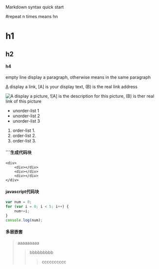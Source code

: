 Markdown syntax quick start

#repeat n times means hn

#  h1
##  h2
####  h4

empty line display a paragraph, otherwise means in the same paragraph

[A](http://www.marklbp.com) display a link, [A] is your display text, (B) is the real link address 

![A](http://www.marklbp.com/images/chocolate.jpg) display a picture, ![A] is the description for this picture, (B) is ther real link of this picture

* unorder-list 1
* unorder-list 2
* unorder-list 3

1. order-list 1.
2. order-list 2.
3. order-list 3.

#### ```生成代码块


```
<div>   
    <div></div>
    <div></div>
    <div></div>
</div>
```

#### javascript代码块

```javascript
var num = 0;
for (var i = 0; i < 5; i++) {
    num+=i;
}
console.log(num);
```

#### 多层嵌套

> aaaaaaaaa
>> bbbbbbbbb
>>> cccccccccc